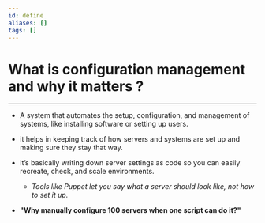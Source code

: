 ```yaml
---
id: define
aliases: []
tags: []
---
```


# What is configuration management and why it matters ?

---

- A system that automates the setup, configuration, and management of systems, like installing software or setting up users.

- it helps in keeping track of how servers and systems are set up and making sure they stay that way.

- it’s basically writing down server settings as code so you can easily recreate, check, and scale environments.
  - _Tools like Puppet let you say what a server should look like, not how to set it up._

- **"Why manually configure 100 servers when one script can do it?"**
